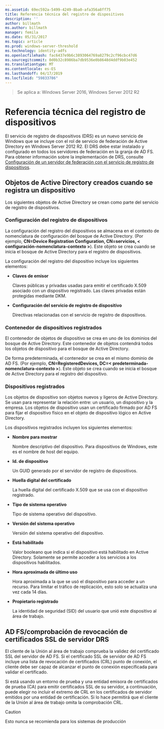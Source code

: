 ```yaml
---
ms.assetid: 69ec592a-5499-4249-8ba0-afa356a8ff75
title: Referencia técnica del registro de dispositivos
description: ''
author: billmath
ms.author: billmath
manager: femila
ms.date: 05/31/2017
ms.topic: article
ms.prod: windows-server-threshold
ms.technology: identity-adfs
ms.openlocfilehash: fac6437e9b6c3893064769a8279c2cf96cbc47d6
ms.sourcegitcommit: 0d0b32c8986ba7db9536e0b8648d4ddf9b03e452
ms.translationtype: MT
ms.contentlocale: es-ES
ms.lasthandoff: 04/17/2019
ms.locfileid: "59833786"
---
```

>Se aplica a: Windows Server 2016, Windows Server 2012 R2

# <a name="device-registration-technical-reference"></a>Referencia técnica del registro de dispositivos
El servicio de registro de dispositivos \(DRS\) es un nuevo servicio de Windows que se incluye con el rol de servicio de federación de Active Directory en Windows Server 2012 R2.  El DRS debe estar instalado y configurado en todos los servidores de federación en la granja de AD FS.  Para obtener información sobre la implementación de DRS, consulte [Configuración de un servidor de federación con el servicio de registro de dispositivos](https://technet.microsoft.com/library/dn486831.aspx).  
  
## <a name="active-directory-objects-created-when-a-device-is-registered"></a>Objetos de Active Directory creados cuando se registra un dispositivo  
Los siguientes objetos de Active Directory se crean como parte del servicio de registro de dispositivos.  
  
### <a name="device-registration-configuration"></a>Configuración del registro de dispositivos  
La configuración del registro del dispositivos se almacena en el contexto de nomenclatura de configuración del bosque de Active Directory. \(Por ejemplo, **CN\=Device Registration Configuration, CN\=servicios, < configuración\-nomenclatura\-contexto >**\). Este objeto se crea cuando se inicia el bosque de Active Directory para el registro de dispositivos.  
  
La configuración del registro del dispositivo incluye los siguientes elementos:  
  
-   **Claves de emisor**  
  
    Claves públicas y privadas usadas para emitir el certificado X.509 asociado con un dispositivo registrado.  Las claves privadas están protegidas mediante DKM.  
  
-   **Configuración del servicio de registro de dispositivo**  
  
    Directivas relacionadas con el servicio de registro de dispositivos.  
  
### <a name="registered-devices-container"></a>Contenedor de dispositivos registrados  
El contenedor de objetos de dispositivo se crea en uno de los dominios del bosque de Active Directory.  Este contenedor de objetos contendrá todos los objetos de dispositivo para el bosque de Active Directory.  
  
De forma predeterminada, el contenedor se crea en el mismo dominio de AD FS.  \(Por ejemplo, **CN\=RegisteredDevices, DC\=< predeterminada\-nomenclatura\-contexto >**\). Este objeto se crea cuando se inicia el bosque de Active Directory para el registro del dispositivo.  
  
### <a name="registered-devices"></a>Dispositivos registrados  
Los objetos de dispositivo son objetos nuevos y ligeros de Active Directory.  Se usan para representar la relación entre: un usuario, un dispositivo y la empresa.  Los objetos de dispositivo usan un certificado firmado por AD FS para fijar el dispositivo físico en el objeto de dispositivo lógico en Active Directory.  
  
Los dispositivos registrados incluyen los siguientes elementos:  
  
-   **Nombre para mostrar**  
  
    Nombre descriptivo del dispositivo.  Para dispositivos de Windows, este es el nombre de host del equipo.  
  
-   **Id. de dispositivo**  
  
    Un GUID generado por el servidor de registro de dispositivos.  
  
-   **Huella digital del certificado**  
  
    La huella digital del certificado X.509 que se usa con el dispositivo registrado.  
  
-   **Tipo de sistema operativo**  
  
    Tipo de sistema operativo del dispositivo.  
  
-   **Versión del sistema operativo**  
  
    Versión del sistema operativo del dispositivo.  
  
-   **Está habilitado**  
  
    Valor booleano que indica si el dispositivo está habilitado en Active Directory.  Solamente se permite acceder a los servicios a los dispositivos habilitados.  
  
-   **Hora aproximada de último uso**  
  
    Hora aproximada a la que se usó el dispositivo para acceder a un recurso.  Para limitar el tráfico de replicación, esto solo se actualiza una vez cada 14 días.  
  
-   **Propietario registrado**  
  
    La identidad de seguridad \(SID\) del usuario que unió este dispositivo al área de trabajo.  
  
## <a name="ad-fsdrs-server-ssl-certificate-revocation-checking"></a>AD FS\/comprobación de revocación de certificados SSL de servidor DRS  
El cliente de la Unión al área de trabajo comprueba la validez del certificado SSL del servidor de AD FS.  Si el certificado SSL de servidor de AD FS incluye una lista de revocación de certificados \(CRL\) punto de conexión, el cliente debe ser capaz de alcanzar el punto de conexión especificada para validar el certificado.  
  
Si está usando un entorno de prueba y una entidad emisora de certificados de prueba \(CA\) para emitir certificados SSL de su servidor, a continuación, puede elegir no incluir el extremo de CRL en los certificados de servidor emitidos por una entidad de certificación.  Si lo hace permitirá que el cliente de la Unión al área de trabajo omita la comprobación CRL.  
  
> [!CAUTION]  
> Esto nunca se recomienda para los sistemas de producción  
  

